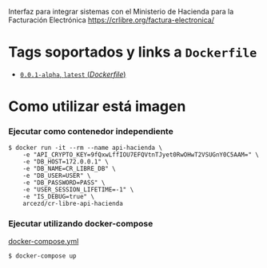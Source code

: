 Interfaz para integrar sistemas con el Ministerio de Hacienda para la Facturación Electrónica https://crlibre.org/factura-electronica/

# Tags soportados y links a `Dockerfile`
-	[`0.0.1-alpha`, `latest` (*Dockerfile*)](https://github.com/ArcezD/API_Hacienda/tree/docker-0.0.1-alpha)

# Como utilizar está imagen

### Ejecutar como contenedor independiente

```console
$ docker run -it --rm --name api-hacienda \
    -e "API_CRYPTO_KEY=9fQxwLffIOU7EFQVtnTJyet0RwOHwT2VSUGnY0C5AAM=" \
    -e "DB_HOST=172.0.0.1" \
    -e "DB_NAME=CR_LIBRE_DB" \
    -e "DB_USER=USER" \
    -e "DB_PASSWORD=PASS" \
    -e "USER_SESSION_LIFETIME=-1" \
    -e "IS_DEBUG=true" \
    arcezd/cr-libre-api-hacienda
```

### Ejecutar utilizando docker-compose

[docker-compose.yml](https://github.com/ArcezD/API_Hacienda/blob/docker/docker-compose.yml)

```console
$ docker-compose up
```